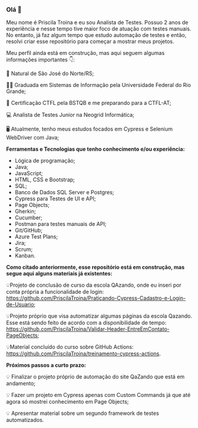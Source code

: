 

<!---
PriscilaTroina/PriscilaTroina is a ✨ special ✨ repository because its `README.md` (this file) appears on your GitHub profile.
You can click the Preview link to take a look at your changes.
--->




### Olá 👋 

Meu nome é Priscila Troina e eu sou Analista de Testes. Possuo 2 anos de experiência e nesse tempo tive maior foco de atuação com testes manuais. No entanto, já faz algum tempo que estudo automação de testes e então, resolvi criar esse repositório para começar a mostrar meus projetos.

Meu perfil ainda está em construção, mas aqui seguem algumas informações importantes 👇:

📍 Natural de São José do Norte/RS;

👨‍🎓 Graduada em Sistemas de Informação pela Universidade Federal do Rio Grande;

🔎 Certificação CTFL pela BSTQB e me preparando para a CTFL-AT;

💻 Analista de Testes Junior na Neogrid Informática;

🖥️ Atualmente, tenho meus estudos focados em Cypress e Selenium WebDriver com Java;


**Ferramentas e Tecnologias que tenho conhecimento e/ou experiência:**

- Lógica de programação;
- Java;
- JavaScript;
- HTML, CSS e Bootstrap;
- SQL;
- Banco de Dados SQL Server e Postgres;
- Cypress para Testes de UI e API;
- Page Objects;
- Gherkin;
- Cucumber;
- Postman para testes manuais de API;
- Git/GitHub;
- Azure Test Plans;
- Jira;
- Scrum;
- Kanban.

**Como citado anteriormente, esse repositório está em construção, mas segue aqui alguns materiais já existentes:**

💡Projeto de conclusão de curso da escola QAzando, onde eu inseri por conta própria a funcionalidade de login: https://github.com/PriscilaTroina/Praticando-Cypress-Cadastro-e-Login-de-Usuario;

💡Projeto próprio que visa automatizar algumas páginas da escola Qazando. Esse está sendo feito de acordo com a disponibilidade de tempo: https://github.com/PriscilaTroina/Validar-Header-EntreEmContato-PageObjects;

💡Material concluído do curso sobre GitHub Actions: https://github.com/PriscilaTroina/treinamento-cypress-actions.

**Próximos passos a curto prazo:**

💡 Finalizar o projeto próprio de automação do site QaZando que está em andamento;

💡 Fazer um projeto em Cypress apenas com Custom Commands já que até agora só mostrei conhecimento em Page Objects;

💡 Apresentar material sobre um segundo framework de testes automatizados.


